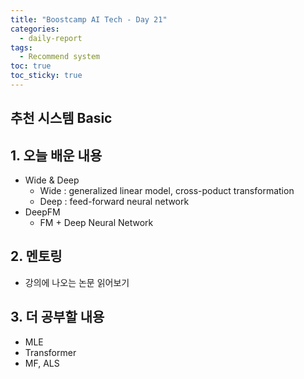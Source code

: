 ```yaml
---
title: "Boostcamp AI Tech - Day 21"
categories:
  - daily-report
tags:
  - Recommend system
toc: true
toc_sticky: true
---
```


## 추천 시스템 Basic

## 1. 오늘 배운 내용
- Wide & Deep
	- Wide : generalized linear model, cross-poduct transformation
	- Deep : feed-forward neural network
- DeepFM
	- FM + Deep Neural Network
	
## 2. 멘토링
-   강의에 나오는 논문 읽어보기


## 3. 더 공부할 내용
- MLE
- Transformer
- MF, ALS